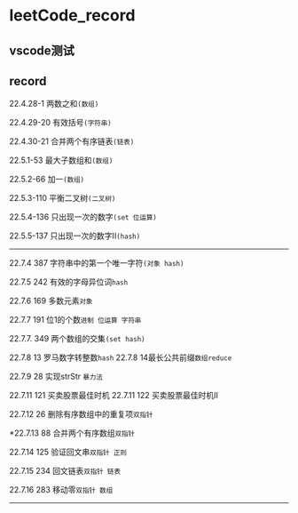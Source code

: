 # leetCode_record

## vscode测试

## record

22.4.28-1  两数之和`(数组)`

22.4.29-20 有效括号`(字符串)`

22.4.30-21 合并两个有序链表`(链表)`

22.5.1-53  最大子数组和`(数组)`

22.5.2-66  加一`(数组)`

22.5.3-110 平衡二叉树`(二叉树)`

22.5.4-136 只出现一次的数字`(set 位运算)`

22.5.5-137 只出现一次的数字II`(hash)`


---
22.7.4 387 字符串中的第一个唯一字符`(对象 hash)`

22.7.5 242 有效的字母异位词`hash`

22.7.6 169 多数元素`对象`

22.7.7 191 位1的个数`进制 位运算 字符串` 

22.7.7. 349 两个数组的交集`(set hash)`

22.7.8 13 罗马数字转整数`hash`
22.7.8 14最长公共前缀`数组reduce`

22.7.9 28 实现strStr `暴力法`

22.7.11 121 买卖股票最佳时机
22.7.11 122 买卖股票最佳时机II

22.7.12 26 删除有序数组中的重复项`双指针`

*22.7.13 88 合并两个有序数组`双指针`

22.7.14 125 验证回文串`双指针 正则 `

22.7.15 234 回文链表`双指针 链表`

22.7.16 283 移动零`双指针 数组`

---
